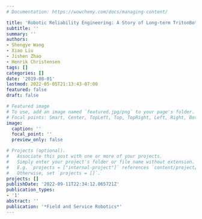 ```yaml
---
# Documentation: https://wowchemy.com/docs/managing-content/

title: 'Robotic Reliability Engineering: A Story of Long-term TritonBot Development'
subtitle: ''
summary: ''
authors:
- Shengye Wang
- Xiao Liu
- Jishen Zhao
- Henrik Christensen
tags: []
categories: []
date: '2019-08-01'
lastmod: 2022-05-05T21:13:43-07:00
featured: false
draft: false

# Featured image
# To use, add an image named `featured.jpg/png` to your page's folder.
# Focal points: Smart, Center, TopLeft, Top, TopRight, Left, Right, BottomLeft, Bottom, BottomRight.
image:
  caption: ''
  focal_point: ''
  preview_only: false

# Projects (optional).
#   Associate this post with one or more of your projects.
#   Simply enter your project's folder or file name without extension.
#   E.g. `projects = ["internal-project"]` references `content/project/deep-learning/index.md`.
#   Otherwise, set `projects = []`.
projects: []
publishDate: '2022-09-11T22:34:12.065721Z'
publication_types:
- '1'
abstract: ''
publication: '*Field and Service Robotics*'
---
```

